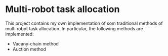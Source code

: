 # Multi-robot task allocation

This project contains my own implementation of som traditional methods of multi robot task allocation. In particular, the following methods are implemented: 
- Vacany-chain method
- Auction method

